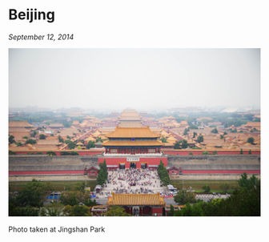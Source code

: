 # Beijing

_September 12, 2014_

![](../../../static/images/swan/journeys/IMGP2714.jpg)

Photo taken at Jingshan Park
